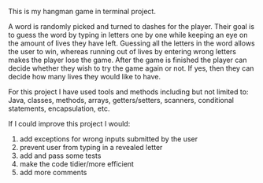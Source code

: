 This is my hangman game in terminal project.

A word is randomly picked and turned to dashes for the player.
Their goal is to guess the word by typing in letters one by one
while keeping an eye on the amount of lives they have left.
Guessing all the letters in the word allows the user to win,
whereas running out of lives by entering wrong letters makes
the player lose the game.
After the game is finished the player can decide whether they
wish to try the game again or not. If yes, then they can decide
how many lives they would like to have.

For this project I have used tools and methods including but not
limited to: Java, classes, methods, arrays, getters/setters, scanners,
conditional statements, encapsulation, etc.

If I could improve this project I would:
1. add exceptions for wrong inputs submitted by the user
2. prevent user from typing in a revealed letter
3. add and pass some tests
4. make the code tidier/more efficient
5. add more comments
